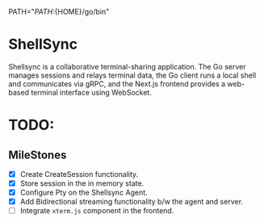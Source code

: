 PATH="${PATH}:${HOME}/go/bin"


# ShellSync

Shellsync is a collaborative terminal-sharing application. The Go server manages sessions and relays terminal data, the Go client runs a local shell and communicates via gRPC, and the Next.js frontend provides a web-based terminal interface using WebSocket.


# TODO:

## MileStones

- [x] Create CreateSession functionality.
- [x] Store session in the in memory state.
- [x] Configure Pty on the Shellsync Agent.
- [x] Add Bidirectional streaming functionality b/w the agent and server.
- [ ] Integrate `xterm.js` component in the frontend.